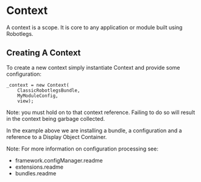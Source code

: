# Context

A context is a scope. It is core to any application or module built using Robotlegs.

## Creating A Context

To create a new context simply instantiate Context and provide some configuration:

	_context = new Context(
		ClassicRobotlegsBundle,
		MyModuleConfig,
		view);

Note: you must hold on to that context reference. Failing to do so will result in the context being garbage collected.

In the example above we are installing a bundle, a configuration and a reference to a Display Object Container.

Note: For more information on configuration processing see:

+ framework.configManager.readme
+ extensions.readme
+ bundles.readme
